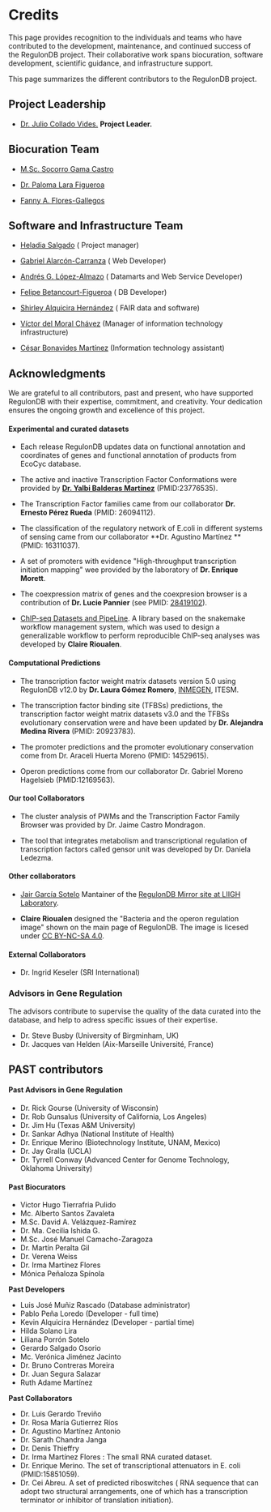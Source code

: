 # Credits

This page provides recognition to the individuals and teams who have contributed to the development, maintenance, and continued success of the RegulonDB project. Their collaborative work spans biocuration, software development, scientific guidance, and infrastructure support.

This page summarizes the different contributors to the RegulonDB project.

## Project Leadership

- [Dr. Julio Collado Vides.](http://www.ccg.unam.mx/en/ComputationalGenomics) **Project Leader.**

 
  
## Biocuration Team

- [M.Sc. Socorro Gama Castro](https://orcid.org/0000-0001-7708-5143)

- [Dr. Paloma Lara Figueroa](https://orcid.org/0000-0002-0532-0949)

- [Fanny A. Flores-Gallegos](https://orcid.org/0009-0002-5738-0262)



## Software and Infrastructure Team

- [Heladia Salgado](https://orcid.org/0000-0002-3166-5801) ( Project manager)


- [Gabriel Alarcón-Carranza](https://orcid.org/0000-0002-7512-4337) ( Web Developer)


- [Andrés G. López-Almazo](https://orcid.org/0000-0002-8739-705X) ( Datamarts and Web Service Developer)


- [Felipe Betancourt-Figueroa](https://orcid.org/0000-0001-7781-1125) ( DB Developer)


- [Shirley Alquicira Hernández](https://orcid.org/0000-0002-4709-2008) ( FAIR data and software)


- [Víctor del Moral Chávez](https://orcid.org/0000-0003-2015-3779) (Manager of information technology infrastructure)


- [César Bonavides Martínez](https://orcid.org/0000-0003-4966-138X) (Information technology assistant)



## Acknowledgments

We are grateful to all contributors, past and present, who have supported RegulonDB with their expertise, commitment, and creativity. Your dedication ensures the ongoing growth and excellence of this project.


#### Experimental and curated datasets

- Each release RegulonDB updates data on functional annotation and coordinates of genes and functional annotation of products from EcoCyc database.


- The active and inactive Transcription Factor Conformations were provided by [**Dr. Yalbi Balderas Martínez**](https://mx.linkedin.com/in/yalbi-i-balderas-martinez) (PMID:23776535).


- The Transcription Factor families came from our collaborator **Dr. Ernesto Pérez Rueda** (PMID: 26094112).


- The classification of the regulatory network of E.coli in different systems of sensing came from our collaborator **Dr. Agustino Martínez **(PMID: 16311037).


- A set of promoters with evidence "High-throughput transcription initiation mapping" wee provided by the laboratory of **Dr. Enrique Morett**.


- The coexpression matrix of genes and the coexpresion browser is a contribution of **Dr. Lucie Pannier** (see  PMID: [28419102](https://pubmed.ncbi.nlm.nih.gov/28419102/)).


- [ChIP-seq Datasets and PipeLine](https://github.com/PGC-CCG/SnakeChunks). A library based on the snakemake workflow management system, which was used to design a generalizable workflow to perform reproducible ChIP-seq analyses was developed by **Claire Rioualen**. 


#### Computational Predictions

-  The transcription factor weight matrix datasets version 5.0 using RegulonDB v12.0 by **Dr. Laura Gómez Romero**, [INMEGEN](https://www.inmegen.gob.mx/investigacion/investigadores/curriculum-vitae/?perfil=6105), ITESM.


- The transcription factor binding site (TFBSs) predictions, the transcription factor weight matrix datasets v3.0 and the TFBSs evolutionary conservation were and have been updated by **Dr. Alejandra Medina Rivera** (PMID: 20923783).


- The promoter predictions and the promoter evolutionary conservation come from Dr. Araceli Huerta Moreno (PMID: 14529615).


- Operon predictions come from our collaborator Dr. Gabriel Moreno Hagelsieb (PMID:12169563).



#### Our tool Collaborators

- The cluster analysis of PWMs and the Transcription Factor Family Browser was provided by Dr. Jaime Castro Mondragon. 

 
- The tool that integrates metabolism and transcriptional regulation of transcription factors called gensor unit was developed by Dr. Daniela Ledezma.



#### Other collaborators

- [Jair García Sotelo](https://orcid.org/0000-0002-9462-2737) Mantainer of the [RegulonDB Mirror site at LIIGH Laboratory](https://regulondb.liigh.unam.mx/).


- **Claire Rioualen** designed the "Bacteria and the operon regulation image"  shown on the main page of RegulonDB. The image is licesed under [CC BY-NC-SA 4.0](http://creativecommons.org/licenses/by-nc-sa/4.0/?ref=chooser-v1).



#### External Collaborators

- Dr. Ingrid Keseler (SRI International)


### Advisors in Gene Regulation

The advisors contribute to supervise the quality of the data curated into the database, and help to adress specific issues of their expertise.

- Dr. Steve Busby (University of Birgminham, UK)
- Dr. Jacques van Helden (Aix-Marseille Université, France)


## PAST contributors

#### Past Advisors in Gene Regulation

- Dr. Rick Gourse (University of Wisconsin) 
- Dr. Rob Gunsalus (University of California, Los Angeles)
- Dr. Jim Hu (Texas A&M University)
- Dr. Sankar Adhya (National Institute of Health)
- Dr. Enrique Merino (Biotechnology Institute, UNAM, Mexico)
- Dr. Jay Gralla (UCLA)
- Dr. Tyrrell Conway (Advanced Center for Genome Technology, Oklahoma University)


#### Past Biocurators

- Victor Hugo Tierrafria Pulido 
- Mc. Alberto Santos Zavaleta
- M.Sc. David A. Velázquez-Ramírez
- Dr. Ma. Cecilia Ishida G.
- M.Sc. José Manuel Camacho-Zaragoza
- Dr. Martín Peralta Gil
- Dr. Verena Weiss
- Dr. Irma Martínez Flores
- Mónica Peñaloza Spínola


**Past Developers**

- Luis José Muñiz Rascado (Database administrator)
- Pablo  Peña Loredo (Developer - full time)
- Kevin Alquicira Hernández (Developer - partial time)
- Hilda Solano Lira
- Liliana Porrón Sotelo
- Gerardo Salgado Osorio
- Mc. Verónica Jiménez Jacinto
- Dr. Bruno Contreras Moreira
- Dr. Juan Segura Salazar
- Ruth Adame Martínez

**Past Collaborators**

- Dr. Luis Gerardo Treviño
- Dr. Rosa María Gutierrez Ríos
- Dr. Agustino Martínez Antonio
- Dr. Sarath Chandra Janga
- Dr. Denis Thieffry
- Dr. Irma Martínez Flores : The small RNA curated dataset.
- Dr. Enrique Merino. The set of transcriptional attenuators in E. coli (PMID:15851059).
- Dr. Cei Abreu. A set of predicted riboswitches ( RNA sequence that can adopt two structural arrangements, one of which has a transcription terminator or inhibitor of translation initiation).



